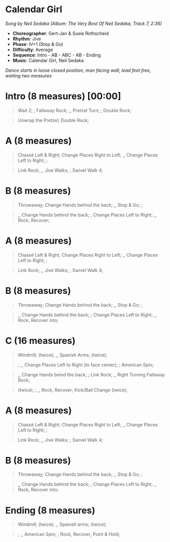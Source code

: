 # Calendar Girl
*Song by Neil Sedaka (Album: The Very Best Of Neil Sedaka, Track 7, 2:36)*

* **Choreographer**: Gert-Jan & Susie Rothscheid
* **Rhythm**: Jive
* **Phase**: IV+1 (Stop & Go)
* **Difficulty**: Average
* **Sequence**: Intro - AB - ABC - AB - Ending
* **Music**: Calendar Girl, Neil Sedaka

*Dance starts in loose closed position, man facing wall, lead feet free, waiting two measures*

# Intro (8 measures) [00:00]

> Wait 2; ; Fallaway Rock; ,, Pretzel Turn; ; Double Rock;

> Unwrap the Pretzel; Double Rock;

# A (8 measures)

> Chassé Left & Right; Change Places Right to Left; ,, Change Places Left to Right; ;

> Link Rock; ,, Jive Walks; ; Swivel Walk 4;

# B (8 measures)

> Throwaway; Change Hands behind the back; ,, Stop & Go; ;

> ,, Change Hands behind the back; ; Change Places Left to Right; ,, Rock, Recover;

# A (8 measures)

> Chassé Left & Right; Change Places Right to Left; ,, Change Places Left to Right; ;

> Link Rock; ,, Jive Walks; ; Swivel Walk 4;

# B (8 measures)

> Throwaway; Change Hands behind the back; ,, Stop & Go; ;

> ,, Change Hands behind the back; ; Change Places Left to Right; ,, Rock, Recover into;

# C (16 measures)

> Windmill; (twice); ,, Spanish Arms; (twice);

> ; ,, Change Places Left to Right (to face center); ; American Spin;

> ,, Change Hands beind the back; ; Link Rock; ,, Right Turning Fallaway Rock;

> (twice); ; ,, Rock, Recover; Kick/Ball Change (twice);

# A (8 measures)

> Chassé Left & Right; Change Places Right to Left; ,, Change Places Left to Right; ;

> Link Rock; ,, Jive Walks; ; Swivel Walk 4;

# B (8 measures)

> Throwaway; Change Hands behind the back; ,, Stop & Go; ;

> ,, Change Hands behind the back; ; Change Places Left to Right; ,, Rock, Recover into;

# Ending (8 measures)

> Windmill; (twice); ,, Spanish arms; (twice);

> ; ,, American Spin; ; Rock, Recover, Point & Hold;